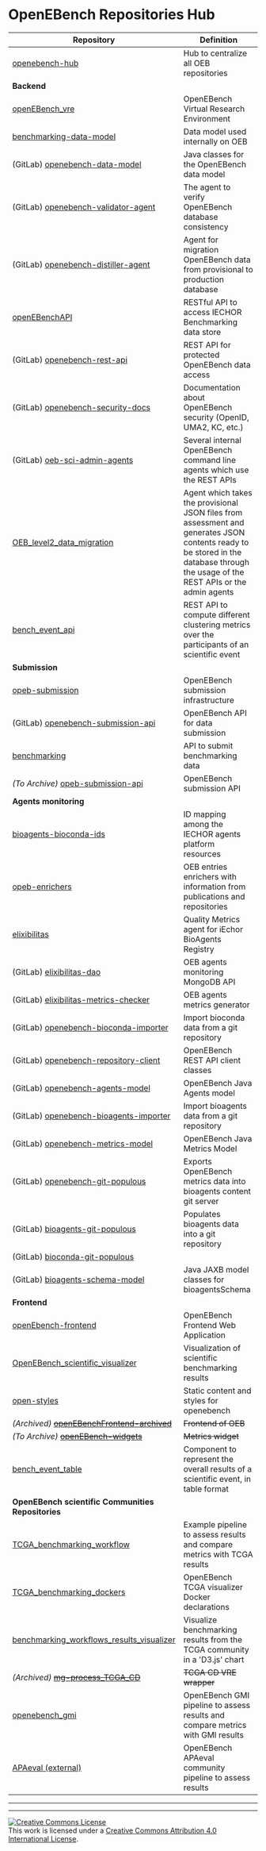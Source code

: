 # OpenEBench Repositories Hub

| **Repository**                                                                     | **Definition**                                                            |
| ---------------------------------------------------------------------------------- | ------------------------------------------------------------------------- |
| [openebench-hub][openebench-hub-link]                                              | Hub to centralize all OEB repositories                                    |
| **Backend**                                                                        |
| [openEBench_vre][openEBench_vre-link]                                              | OpenEBench Virtual Research Environment                                   |
| [benchmarking-data-model][benchmarking-data-model-link]                            | Data model used internally on OEB                                         |
| (GitLab) [openebench-data-model][openebench-data-model-link]                       | Java classes for the OpenEBench data model                                |
| (GitLab) [openebench-validator-agent][openebench-validator-agent-link]               | The agent to verify OpenEBench database consistency                        |
| (GitLab) [openebench-distiller-agent][openebench-distiller-agent-link]               | Agent for migration OpenEBench data from provisional to production database |
| [openEBenchAPI][openEBenchAPI-link]                                                | RESTful API to access IECHOR Benchmarking data store                      |
| (GitLab) [openebench-rest-api][openebench-rest-api-link]                           | REST API for protected OpenEBench data access                             |
| (GitLab) [openebench-security-docs][openebench-security-docs-link]                 | Documentation about OpenEBench security (OpenID, UMA2, KC, etc.)          |
| (GitLab) [oeb-sci-admin-agents][oeb-sci-admin-agents-link]                           | Several internal OpenEBench command line agents which use the REST APIs    |
| [OEB_level2_data_migration][OEB_level2_data_migration-link]                        | Agent which takes the provisional JSON files from assessment and generates JSON contents ready to be stored in the database through the usage of the REST APIs or the admin agents |
| [bench_event_api][bench_event_api-link]                                            | REST API to compute different clustering metrics over the participants of an scientific event |
| **Submission**                                                                     |                                                                           |
| [opeb-submission][opeb-submission-link]                                            | OpenEBench submission infrastructure                                      |
| (GitLab) [openebench-submission-api][openebench-submission-api-link]               | OpenEBench API for data submission                                        |
| [benchmarking][benchmarking-link]                                                  | API to submit benchmarking data                                           |
| _(To Archive)_ [opeb-submission-api][opeb-submission-api-link]                     | OpenEBench submission API                                                 |
| **Agents monitoring**                                                               |
| [bioagents-bioconda-ids][bioagents-bioconda-ids-link]                                | ID mapping among the IECHOR agents platform resources                      |
| [opeb-enrichers][opeb-enrichers-link]                                              | OEB entries enrichers with information from publications and repositories |
| [elixibilitas][elixibilitas-link]                                                  | Quality Metrics agent for iEchor BioAgents Registry                         |
| (GitLab) [elixibilitas-dao][elixibilitas-dao-link]                                 | OEB agents monitoring MongoDB API                                          |
| (GitLab) [elixibilitas-metrics-checker][elixibilitas-metrics-checker-link]         | OEB agents metrics generator                                               |
| (GitLab) [openebench-bioconda-importer][openebench-bioconda-importer-link]         | Import bioconda data from a git repository                                |
| (GitLab) [openebench-repository-client][openebench-repository-client-link]         | OpenEBench REST API client classes                                        |
| (GitLab) [openebench-agents-model][openebench-agents-model-link]                     | OpenEBench Java Agents model                                               |
| (GitLab) [openebench-bioagents-importer][openebench-bioagents-importer-link]         | Import bioagents data from a git repository                                |
| (GitLab) [openebench-metrics-model][openebench-metrics-model-link]                 | OpenEBench Java Metrics Model                                             |
| (GitLab) [openebench-git-populous][openebench-git-populous-link]                   | Exports OpenEBench metrics data into bioagents content git server          |
| (GitLab) [bioagents-git-populous][bioagents-git-populous-link]                       | Populates bioagents data into a git repository                             |
| (GitLab) [bioconda-git-populous][bioconda-git-populous-link]                       |                                                                           |
| (GitLab) [bioagents-schema-model][bioagents-schema-model-link]                       | Java JAXB model classes for bioagentsSchema                                |
| **Frontend**                                                                       |
| [openEbench-frontend][openEbench-frontend-link]                                    | OpenEBench Frontend Web Application                                       |
| [OpenEBench_scientific_visualizer][OpenEBench_scientific_visualizer-link]          | Visualization of scientific benchmarking results                          |
| [open-styles][open-styles-link]                                                    | Static content and styles for openebench                                  |
| _(Archived)_ [~~openEBenchFrontend-archived~~][openEBenchFrontend-archived-link]   | ~~Frontend of OEB~~                                                       |
| _(To Archive)_ [~~openEBench-widgets~~][openEBench-widgets-link]                   | ~~Metrics widget~~                                                        |
| [bench_event_table][bench_event_table-link]                                        | Component to represent the overall results of a scientific event, in table format |
| **OpenEBench scientific Communities Repositories**                                  |
| [TCGA_benchmarking_workflow][TCGA_benchmarking_workflow-link]                      | Example pipeline to assess results and compare metrics with TCGA results  |
| [TCGA_benchmarking_dockers][TCGA_benchmarking_dockers-link]                        | OpenEBench TCGA visualizer Docker declarations                            |
| [benchmarking_workflows_results_visualizer][benchmarking_workflows_results_visualizer-link]                                      | Visualize benchmarking results from the TCGA community in a 'D3.js' chart |
| _(Archived)_ [~~mg-process_TCGA_CD~~][mg-process_TCGA_CD-link]                                      | ~~TCGA CD VRE wrapper~~                                                   |
| [openebench_gmi][GMI_benckmarking_workflow-link]                                   | OpenEBench GMI pipeline to assess results and compare metrics with GMI results |
| [APAeval (external)][APAeval-link]                                                 | OpenEBench APAeval community pipeline to assess results                   |

---
---

<a rel="license" href="http://creativecommons.org/licenses/by/4.0/"><img alt="Creative Commons License" style="border-width:0" src="https://i.creativecommons.org/l/by/4.0/88x31.png" /></a><br />This work is licensed under a <a rel="license" href="http://creativecommons.org/licenses/by/4.0/">Creative Commons Attribution 4.0 International License</a>.

[openebench-hub-link]:                      https://github.com/inab/openebench-hub
[openEBench_vre-link]:                      https://github.com/inab/openEBench_vre
[benchmarking-data-model-link]:             https://github.com/inab/benchmarking-data-model
[opeb-enrichers-link]:                      https://github.com/inab/opeb-enrichers
[openEBenchAPI-link]:                       https://github.com/inab/openEBenchAPI
[elixibilitas-link]:                        https://github.com/inab/elixibilitas
[benchmarking-link]:                        https://github.com/inab/benchmarking
[bioagents-bioconda-ids-link]:               https://github.com/inab/bioagents-bioconda-ids
[opeb-submission-link]:                     https://github.com/inab/opeb-submission
[opeb-submission-api-link]:                 https://github.com/inab/opeb-submission-api
[openEbench-frontend-link]:                 https://github.com/inab/openEbench-frontend
[openEBenchFrontend-archived-link]:         https://github.com/inab/openEBenchFrontend-archived
[open-styles-link]:                         https://github.com/inab/open-styles
[openEBench-widgets-link]:                  https://github.com/inab/openEBench-widgets
[OpenEBench_scientific_visualizer-link]:    https://github.com/inab/OpenEBench_scientific_visualizer
[TCGA_benchmarking_workflow-link]:          https://github.com/inab/TCGA_benchmarking_workflow
[TCGA_benchmarking_dockers-link]:           https://github.com/inab/TCGA_benchmarking_dockers
[benchmarking_workflows_results_visualizer-link]:                  https://github.com/inab/benchmarking_workflows_results_visualizer
[mg-process_TCGA_CD-link]:                  https://github.com/inab/mg-process_TCGA_CD
[GMI_benckmarking_workflow-link]:           https://github.com/inab/openebench_gmi
[APAeval-link]:                             https://github.com/iRNA-COSI/APAeval

[openebench-validator-agent-link]:	https://gitlab.bsc.es/inb/iechor/openebench/openebench-validator-agent
[openebench-data-model-link]:	https://gitlab.bsc.es/inb/iechor/openebench/openebench-data-model
[openebench-submission-api-link]:	https://gitlab.bsc.es/inb/iechor/openebench/openebench-submission-api
[openebench-distiller-agent-link]:	https://gitlab.bsc.es/inb/iechor/openebench/openebench-distiller-agent
[openebench-rest-api-link]:	https://gitlab.bsc.es/inb/iechor/openebench/openebench-rest-api
[openebench-security-docs-link]:	https://gitlab.bsc.es/inb/iechor/openebench/openebench-security-docs
[oeb-sci-admin-agents-link]: https://gitlab.bsc.es/inb/iechor/openebench/oeb-sci-admin-agents
[OEB_level2_data_migration-link]: https://github.com/inab/OEB_level2_data_migration

[elixibilitas-dao-link]:	https://gitlab.bsc.es/inb/iechor/agents-platform/elixibilitas/elixibilitas-dao
[elixibilitas-metrics-checker-link]:	https://gitlab.bsc.es/inb/iechor/agents-platform/elixibilitas/elixibilitas-metrics-checker
[openebench-bioconda-importer-link]:	https://gitlab.bsc.es/inb/iechor/agents-platform/openebench-bioconda-importer
[openebench-repository-client-link]:	https://gitlab.bsc.es/inb/iechor/agents-platform/openebench-repository-client
[openebench-agents-model-link]:	https://gitlab.bsc.es/inb/iechor/agents-platform/openebench-agents-model
[openebench-bioagents-importer-link]:	https://gitlab.bsc.es/inb/iechor/agents-platform/openebench-bioagents-importer
[openebench-metrics-model-link]:	https://gitlab.bsc.es/inb/iechor/agents-platform/openebench-metrics-model
[openebench-git-populous-link]:	https://gitlab.bsc.es/inb/iechor/agents-platform/openebench-git-populous
[bioagents-git-populous-link]:	https://gitlab.bsc.es/inb/iechor/agents-platform/bioagents-git-populous
[bioconda-git-populous-link]:	https://gitlab.bsc.es/inb/iechor/agents-platform/bioconda-git-populous
[bioagents-schema-model-link]:	https://gitlab.bsc.es/inb/iechor/agents-platform/bioagents-schema-model

[bench_event_api-link]: https://github.com/inab/bench_event_api
[bench_event_table-link]: https://github.com/inab/bench_event_table

